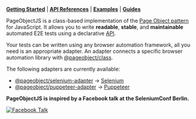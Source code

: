 [**Getting Started**][repo-getting-started] | [**API References**][repo-api-references] | [**Examples**][repo-examples] | [**Guides**][repo-guides]

PageObjectJS is a class-based implementation of the [Page Object pattern][repo-guides-page-object-pattern] for JavaScript.
It allows you to write **readable**, **stable**, and **maintainable** automated E2E tests using a declarative [API][repo-api-references].

Your tests can be written using any browser automation framework, all you need is an appropriate adapter.
An adapter connects a specific browser automation library with [@pageobject/class][repo-package-class].

The following adapters are currently available:

- [@pageobject/selenium-adapter][repo-package-selenium-adapter] → [Selenium][selenium]
- [@pageobject/puppeteer-adapter][repo-package-puppeteer-adapter] → [Puppeteer][puppeteer]

**PageObjectJS is inspired by a Facebook talk at the SeleniumConf Berlin.**

[![Facebook Talk][facebook-talk-image]][facebook-talk-video]

[repo-api-references]: https://github.com/clebert/pageobject/blob/master/docs/api-references/index.md
[repo-examples]: https://github.com/clebert/pageobject/blob/master/docs/examples/index.md
[repo-getting-started]: https://github.com/clebert/pageobject#getting-started
[repo-guides]: https://github.com/clebert/pageobject/blob/master/docs/guides/index.md
[repo-guides-page-object-pattern]: https://github.com/clebert/pageobject/blob/master/docs/guides/page-object-pattern.md
[repo-package-class]: https://github.com/clebert/pageobject/tree/master/@pageobject/class
[repo-package-puppeteer-adapter]: https://github.com/clebert/pageobject/tree/master/@pageobject/puppeteer-adapter
[repo-package-selenium-adapter]: https://github.com/clebert/pageobject/tree/master/@pageobject/selenium-adapter

[facebook-talk-image]: http://img.youtube.com/vi/diYgXpktTqo/0.jpg
[facebook-talk-video]: https://youtu.be/diYgXpktTqo
[puppeteer]: https://github.com/GoogleChrome/puppeteer
[selenium]: http://seleniumhq.github.io/selenium/docs/api/javascript/index.html
